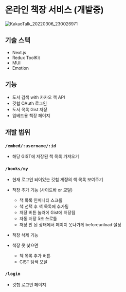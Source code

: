 # 온라인 책장 서비스 (개발중)

![KakaoTalk_20220306_230026971](https://user-images.githubusercontent.com/22253556/157056306-3bd973fb-eca6-4a99-a2c5-4e58ca7afaf8.png)

## 기술 스택

- Next.js
- Redux ToolKit
- MUI
- Emotion

## 기능

- 도서 검색 with 카카오 책 API
- 깃헙 OAuth 로그인
- 도서 목록 Gist 저장
- 임베드용 책장 페이지

## 개발 범위

### `/embed/:username/:id`

- 해당 GIST에 저장된 책 목록 가져오기

### `/books/my`

- 현재 로그인 되어있는 깃헙 계정의 책 목록 보여주기
- 책장 추가 기능 (사이드바 or 모달)

  - 책 목록 인피니티 스크롤
  - 책 선택 후 책 목록에 추가됨
  - 저장 버튼 눌러에 Gist에 저장됨
  - 자동 저장 5초 쓰로틀
  - 저장 안 된 상태에서 페이지 못나가게 beforeunload 설정

- 책장 삭제 기능
- 책장 못 찾으면
  - 책 목록 추가 버튼
  - GIST 탐색 모달

### `/login`

- 깃헙 로그인 페이지

